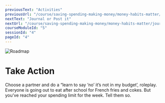 ```yaml
---
previousText: "Activities"
previousUrl: "/course/saving-spending-making-money/money-habits-matter/activities"
nextText: "Journal or Post it"
nextUrl: "/course/saving-spending-making-money/money-habits-matter/journal-or-post-it"
courseModuleId: "5"
sessionId: "4"
pageId: "4"
---
```



![Roadmap](/assets/img/lets-talk-about-it.png)
# Take Action

Choose a partner and do a “learn to say ‘no’ it’s not in my budget’, roleplay. Everyone is going out to eat after school for French fries and cokes. But you’ve reached your spending limit for the week. Tell them so.